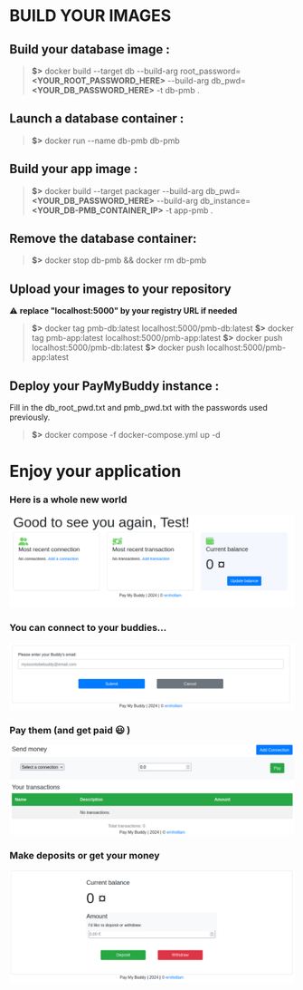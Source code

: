# BUILD YOUR IMAGES
## Build your database image :
> **$>** docker build --target db --build-arg root_password=**<YOUR_ROOT_PASSWORD_HERE>** --build-arg db_pwd=**<YOUR_DB_PASSWORD_HERE>** -t db-pmb .

## Launch a database container :
> **$>** docker run --name db-pmb db-pmb

## Build your app image :
> **$>** docker build --target packager --build-arg db_pwd=**<YOUR_DB_PASSWORD_HERE>** --build-arg db_instance=**<YOUR_DB-PMB_CONTAINER_IP>** -t app-pmb .

## Remove the database container:
> **$>** docker stop db-pmb && docker rm db-pmb

## Upload your images to your repository
:warning: **replace "localhost:5000" by your registry URL if needed**

> **$>** docker tag pmb-db:latest localhost:5000/pmb-db:latest
**\$>** docker tag pmb-app:latest localhost:5000/pmb-app:latest
**\$>** docker push localhost:5000/pmb-db:latest
**\$>** docker push localhost:5000/pmb-app:latest

## Deploy your PayMyBuddy instance :
Fill in the db_root_pwd.txt and pmb_pwd.txt with the passwords used previously.
> **$>**  docker compose -f docker-compose.yml up -d

# Enjoy your application
### Here is a whole new world
![Home](images/pmb_home.png)
### You can connect to your buddies...
![Connection](images/pmb_connect.png)
### Pay them (and get paid :smiley: )
![Transaction](images/pmb_transaction.png)
### Make deposits or get your money
![Balance](images/pmb_balance.png)